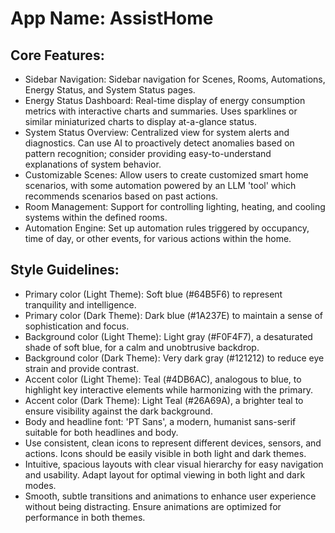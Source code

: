 # **App Name**: AssistHome

## Core Features:

- Sidebar Navigation: Sidebar navigation for Scenes, Rooms, Automations, Energy Status, and System Status pages.
- Energy Status Dashboard: Real-time display of energy consumption metrics with interactive charts and summaries. Uses sparklines or similar miniaturized charts to display at-a-glance status.
- System Status Overview: Centralized view for system alerts and diagnostics. Can use AI to proactively detect anomalies based on pattern recognition; consider providing easy-to-understand explanations of system behavior.
- Customizable Scenes: Allow users to create customized smart home scenarios, with some automation powered by an LLM 'tool' which recommends scenarios based on past actions.
- Room Management: Support for controlling lighting, heating, and cooling systems within the defined rooms.
- Automation Engine: Set up automation rules triggered by occupancy, time of day, or other events, for various actions within the home.

## Style Guidelines:

- Primary color (Light Theme): Soft blue (#64B5F6) to represent tranquility and intelligence.
- Primary color (Dark Theme): Dark blue (#1A237E) to maintain a sense of sophistication and focus.
- Background color (Light Theme): Light gray (#F0F4F7), a desaturated shade of soft blue, for a calm and unobtrusive backdrop.
- Background color (Dark Theme): Very dark gray (#121212) to reduce eye strain and provide contrast.
- Accent color (Light Theme): Teal (#4DB6AC), analogous to blue, to highlight key interactive elements while harmonizing with the primary.
- Accent color (Dark Theme): Light Teal (#26A69A), a brighter teal to ensure visibility against the dark background.
- Body and headline font: 'PT Sans', a modern, humanist sans-serif suitable for both headlines and body.
- Use consistent, clean icons to represent different devices, sensors, and actions. Icons should be easily visible in both light and dark themes.
- Intuitive, spacious layouts with clear visual hierarchy for easy navigation and usability. Adapt layout for optimal viewing in both light and dark modes.
- Smooth, subtle transitions and animations to enhance user experience without being distracting. Ensure animations are optimized for performance in both themes.
